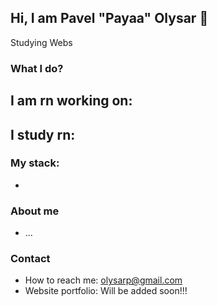 ## Hi, I am Pavel "Payaa" Olysar 👋

Studying Webs

### What I do?
I am rn working on:
-  

I study rn: 
- 

### My stack:
- 

### About me

- ...

### Contact

- How to reach me: olysarp@gmail.com
- Website portfolio: Will be added soon!!!
